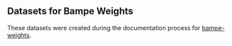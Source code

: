 ## Datasets for Bampe Weights

These datasets were created during the documentation process for [bampe-weights](https://github.com/matlok-ai/bampe-weights).
